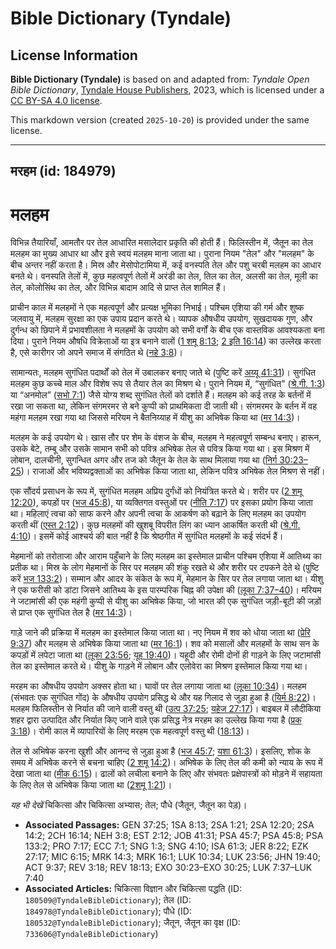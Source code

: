 # Bible Dictionary (Tyndale)

## License Information

**Bible Dictionary (Tyndale)** is based on and adapted from: _Tyndale Open Bible Dictionary_, [Tyndale House Publishers](https://tyndaleopenresources.com/), 2023, which is licensed under a [CC BY-SA 4.0 license](https://creativecommons.org/licenses/by-sa/4.0/legalcode.en).

This markdown version (created `2025-10-20`) is provided under the same license.



--------------------------------

## मरहम (id: 184979)

मलहम
====

विभिन्न तैयारियाँ, आमतौर पर तेल आधारित मसालेदार प्रकृति की होती हैं। फिलिस्तीन में, जैतून का तेल मलहम का मुख्य आधार था और इसे स्वयं मलहम माना जाता था। पुराना नियम "तेल" और "मलहम" के बीच अन्तर नहीं करता है। मिस्र और मेसोपोटामिया में, कई वनस्पति तेल और पशु चरबी मलहम का आधार बनते थे। वनस्पति तेलों में, कुछ महत्वपूर्ण तेलों में अरंडी का तेल, तिल का तेल, अलसी का तेल, मूली का तेल, कोलोसिंथ का तेल, और विभिन्न बादाम आदि से प्राप्त तेल शामिल हैं।

प्राचीन काल में मलहमों ने एक महत्वपूर्ण और प्रत्यक्ष भूमिका निभाई। पश्चिम एशिया की गर्म और शुष्क जलवायु में, मलहम सुरक्षा का एक उपाय प्रदान करते थे। व्यापक औषधीय उपयोग, सुखदायक गुण, और दुर्गन्ध को छिपाने में प्रभावशीलता ने मलहमों के उपयोग को सभी वर्गों के बीच एक वास्तविक आवश्यकता बना दिया। पुराने नियम औषधि विक्रेताओं या इत्र बनाने वालों ([1 शमू 8:13](https://ref.ly/1Sam8:13); [2 इति 16:14](https://ref.ly/2Chr16:14)) का उल्लेख करता है, एसे कारीगर जो अपने समाज में संगठित थे ([नहे 3:8](https://ref.ly/Neh3:8))।

सामान्यतः, मलहम सुगंधित पदार्थों को तेल में उबालकर बनाए जाते थे (पुष्टि करें [अय्यू 41:31](https://ref.ly/Job41:31))। सुगंधित मलहम कुछ कच्चे माल और विशेष रूप से तैयार तेल का मिश्रण थे। पुराने नियम में, “सुगंधित" ([श्रे.गी. 1:3](https://ref.ly/Song1:3)) या “अनमोल” ([सभो 7:1](https://ref.ly/Eccl7:1)) जैसे योग्य शब्द सुगंधित तेलों को दर्शाते हैं। मलहम को कई तरह के बर्तनों में रखा जा सकता था, लेकिन संगमरमर से बने कुप्पी को प्राथमिकता दी जाती थी। संगमरमर के बर्तन में वह महंगा मलहम रखा गया था जिससे मरियम ने बैतनिय्याह में यीशु का अभिषेक किया था ([मर 14:3](https://ref.ly/Mark14:3))।

मलहम के कई उपयोग थे। खास तौर पर शेम के वंशज के बीच, मलहम ने महत्वपूर्ण सम्बन्ध बनाए। हारून, उसके बेटे, तम्बू और उसके सामान सभी को पवित्र अभिषेक तेल से पवित्र किया गया था। इस मिश्रण में लोबान, दालचीनी, सुगन्धित अगर और तज को जैतून के तेल के साथ मिलाया गया था ([निर्ग 30:23–25](https://ref.ly/Exod30:23-Exod30:25))। राजाओं और भविष्यद्वक्ताओं का अभिषेक किया जाता था, लेकिन पवित्र अभिषेक तेल मिश्रण से नहीं।

एक सौंदर्य प्रसाधन के रूप में, सुगंधित मलहम अप्रिय दुर्गंधों को नियंत्रित करते थे। शरीर पर ([2 शमू 12:20](https://ref.ly/2Sam12:20)), कपड़ों पर ([भज 45:8](https://ref.ly/Ps45:8)), या व्यक्तिगत वस्तुओं पर ([नीति 7:17](https://ref.ly/Prov7:17)) पर इसका प्रयोग किया जाता था। महिलाएं त्वचा को साफ करने और अपनी त्वचा के आकर्षण को बढ़ाने के लिए मलहम का उपयोग करती थीं ([एस्त 2:12](https://ref.ly/Esth2:12))। कुछ मलहमों की खुशबू विपरीत लिंग का ध्यान आकर्षित करती थी ([श्रे.गी. 4:10](https://ref.ly/Song4:10))। इसमें कोई आश्चर्य की बात नहीं है कि श्रेष्ठगीत में सुगंधित मलहमों के कई संदर्भ हैं।

मेहमानों को तरोताजा और आराम पहुँचाने के लिए मलहम का इस्तेमाल प्राचीन पश्चिम एशिया में आतिथ्य का प्रतीक था। मिस्र के लोग मेहमानों के सिर पर मलहम की शंकु रखते थे और शरीर पर टपकने देते थे (पुष्टि करें [भज 133:2](https://ref.ly/Ps133:2))। सम्मान और आदर के संकेत के रूप में, मेहमान के सिर पर तेल लगाया जाता था। यीशु ने एक फरीसी को डांटा जिसने आतिथ्य के इस पारम्परिक चिह्न की उपेक्षा की ([लूका 7:37–40](https://ref.ly/Luke7:37-Luke7:40))। मरियम ने जटामांसी की एक महंगी कुप्पी से यीशु का अभिषेक किया, जो भारत की एक सुगंधित जड़ी\-बूटी की जड़ों से प्राप्त एक सुगंधित तेल है ([मर 14:3](https://ref.ly/Mark14:3))।

गाड़े जाने की प्रक्रिया में मलहम का इस्तेमाल किया जाता था। नए नियम में शव को धोया जाता था ([प्रेरि 9:37](https://ref.ly/Acts9:37)) और मलहम से अभिषेक किया जाता था ([मर 16:1](https://ref.ly/Mark16:1))। शव को मसालों और मलहमों के साथ सन के कपड़ों में लपेटा जाता था ([लूका 23:56](https://ref.ly/Luke23:56); [यूह 19:40](https://ref.ly/John19:40))। यहूदी और रोमी दोनों ही गाड़ने के लिए जटामांसी तेल का इस्तेमाल करते थे। यीशु के गाड़ने में लोबान और एलोवेरा का मिश्रण इस्तेमाल किया गया था।

मरहम का औषधीय उपयोग अक्सर होता था। घावों पर तेल लगाया जाता था ([लूका 10:34](https://ref.ly/Luke10:34))। मलहम (संभवतः एक सुगंधित गोंद) के औषधीय उपयोग प्रसिद्ध थे और यह गिलाद से जुड़ा हुआ है ([यिर्म 8:22](https://ref.ly/Jer8:22))। मलहम फिलिस्तीन से निर्यात की जाने वाली वस्तु थी ([उत्प 37:25](https://ref.ly/Gen37:25); [यहेज 27:17](https://ref.ly/Ezek27:17))। बाइबल में लौदीकिया शहर द्वारा उत्पादित और निर्यात किए जाने वाले एक प्रसिद्ध नेत्र मरहम का उल्लेख किया गया है ([प्रक 3:18](https://ref.ly/Rev3:18))। रोमी काल में व्यापारियों के लिए मरहम एक महत्वपूर्ण वस्तु थी ([18:13](https://ref.ly/Rev18:13))।

तेल से अभिषेक करना खुशी और आनन्द से जुड़ा हुआ है ([भज 45:7](https://ref.ly/Ps45:7); [यशा 61:3](https://ref.ly/Isa61:3))। इसलिए, शोक के समय में अभिषेक करने से बचना चाहिए ([2 शमू 14:2](https://ref.ly/2Sam14:2))। अभिषेक के लिए तेल की कमी को न्याय के रूप में देखा जाता था ([मीक 6:15](https://ref.ly/Mic6:15))। ढालों को लचीला बनाने के लिए और संभवतः प्रक्षेपास्त्रों को मोड़ने में सहायता के लिए तेल से अभिषेक किया जाता था ([2](https://ref.ly/2Sam1:21)[शमू](https://ref.ly/2Sam14:2) [1:21](https://ref.ly/2Sam1:21))।

*यह भी देखें* चिकित्सा और चिकित्सा अभ्यास; तेल; पौधे (जैतून, जैतून का पेड़)।

* **Associated Passages:** GEN 37:25; 1SA 8:13; 2SA 1:21; 2SA 12:20; 2SA 14:2; 2CH 16:14; NEH 3:8; EST 2:12; JOB 41:31; PSA 45:7; PSA 45:8; PSA 133:2; PRO 7:17; ECC 7:1; SNG 1:3; SNG 4:10; ISA 61:3; JER 8:22; EZK 27:17; MIC 6:15; MRK 14:3; MRK 16:1; LUK 10:34; LUK 23:56; JHN 19:40; ACT 9:37; REV 3:18; REV 18:13; EXO 30:23–EXO 30:25; LUK 7:37–LUK 7:40
* **Associated Articles:** चिकित्सा विज्ञान और चिकित्सा पद्धति (ID: `180509@TyndaleBibleDictionary`); तेल (ID: `184978@TyndaleBibleDictionary`); पौधे (ID: `180532@TyndaleBibleDictionary`); जैतून, जैतून का वृक्ष (ID: `733606@TyndaleBibleDictionary`)

